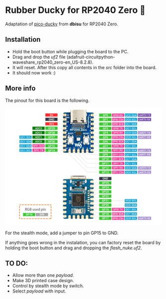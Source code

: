 # Rubber Ducky for RP2040 Zero :duck:

Adaptation of [pico-ducky](https://github.com/dbisu/pico-ducky) from **dbisu** for RP2040 Zero.

## Installation

- Hold the boot button while plugging the board to the PC. 
- Drag and drop the *uf2* file (adafruit-circuitpython-waveshare_rp2040_zero-en_US-8.2.8).
- It will reset. After this copy all contents in the *src* folder into the board.
- It should now work :)

## More info

The pinout for this board is the following.

![pinout](pinout.jpg "Pinout")

For the stealth mode, add a jumper to pin GP15 to GND.

If anything goes wrong in the instalation, you can factory reset the board by holding the boot button and drag and dropping the *flash_nuke.uf2*.

## TO DO:

- Allow more than one *payload*.
- Make 3D printed case design.
- Control by stealth mode by switch.
- Select *payload* with input.